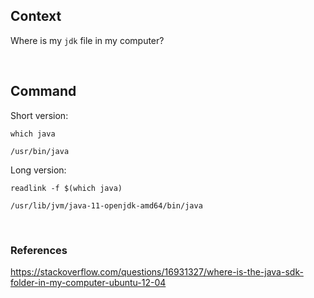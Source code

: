 ## Context
    
Where is my `jdk` file in my computer?
    
<br>

## Command

Short version:

    which java 

    /usr/bin/java

Long version:    

    readlink -f $(which java) 

    /usr/lib/jvm/java-11-openjdk-amd64/bin/java

<br>

### References

https://stackoverflow.com/questions/16931327/where-is-the-java-sdk-folder-in-my-computer-ubuntu-12-04